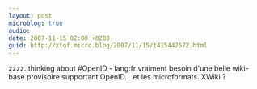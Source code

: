 ```yaml
---
layout: post
microblog: true
audio: 
date: 2007-11-15 02:00 +0200
guid: http://xtof.micro.blog/2007/11/15/t415442572.html
---
```

zzzz. thinking about #OpenID - lang:fr vraiment besoin d'une belle wiki-base provisoire supportant OpenID... et les microformats. XWiki ?
